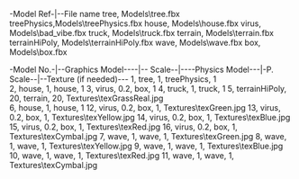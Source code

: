 ﻿-Model Ref-|--File name
tree,		Models\tree.fbx
treePhysics,Models\treePhysics.fbx
house,		Models\house.fbx
virus,		Models\bad_vibe.fbx
truck,		Models\truck.fbx
terrain,	Models\terrain.fbx
terrainHiPoly,	Models\terrainHiPoly.fbx
wave,		Models\wave.fbx
box,		Models\box.fbx


-Model No.-|--Graphics Model----|-- Scale--|----Physics Model---|-P. Scale--|--Texture (if needed)---
1,			tree,					1,		treePhysics,			1		
2,			house,					1,		house,					1
3,			virus,					0.2,	box,					1
4,			truck,					1,		truck,					1
5,			terrainHiPoly,			20,		terrain,			20,		Textures\texGrassReal.jpg	
6,			house,					1,		house,					1
12,			virus,					0.2,	box,					1,		Textures\texGreen.jpg
13,			virus,					0.2,	box,					1,		Textures\texYellow.jpg
14,			virus,					0.2,	box,					1,		Textures\texBlue.jpg
15,			virus,					0.2,	box,					1,		Textures\texRed.jpg
16,			virus,					0.2,	box,					1,		Textures\texCymbal.jpg
7,			wave,					1,		wave,					1,		Textures\texGreen.jpg
8,			wave,					1,		wave,					1,		Textures\texYellow.jpg
9,			wave,					1,		wave,					1,		Textures\texBlue.jpg
10,			wave,					1,		wave,					1,		Textures\texRed.jpg
11,			wave,					1,		wave,					1,		Textures\texCymbal.jpg